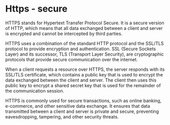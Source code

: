 # Https - secure

HTTPS stands for Hypertext Transfer Protocol Secure. It is a secure version of HTTP, which means that all data exchanged between a client and server is encrypted and cannot be intercepted by third parties.

HTTPS uses a combination of the standard HTTP protocol and the SSL/TLS protocol to provide encryption and authentication. SSL (Secure Sockets Layer) and its successor, TLS (Transport Layer Security), are cryptographic protocols that provide secure communication over the internet.

When a client requests a resource over HTTPS, the server responds with its SSL/TLS certificate, which contains a public key that is used to encrypt the data exchanged between the client and server. The client then uses this public key to encrypt a shared secret key that is used for the remainder of the communication session.

HTTPS is commonly used for secure transactions, such as online banking, e-commerce, and other sensitive data exchange. It ensures that data transmitted between a client and server is private and secure, preventing eavesdropping, tampering, and other security threats.